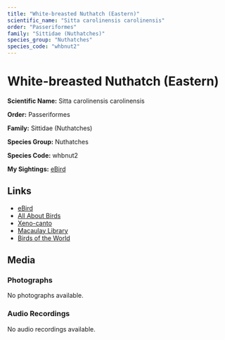```yaml
---
title: "White-breasted Nuthatch (Eastern)"
scientific_name: "Sitta carolinensis carolinensis"
order: "Passeriformes"
family: "Sittidae (Nuthatches)"
species_group: "Nuthatches"
species_code: "whbnut2"
---
```


# White-breasted Nuthatch (Eastern)

**Scientific Name:** Sitta carolinensis carolinensis

**Order:** Passeriformes

**Family:** Sittidae (Nuthatches)

**Species Group:** Nuthatches

**Species Code:** whbnut2

**My Sightings:** [eBird](https://ebird.org/lifelist?r=world&time=life&spp=whbnut2)

## Links
* [eBird](https://ebird.org/species/whbnut2) 
* [All About Birds](https://www.allaboutbirds.org/guide/whbnut2) 
* [Xeno-canto](https://www.xeno-canto.org/species/whbnut2) 
* [Macaulay Library](https://search.macaulaylibrary.org/catalog?taxonCode=whbnut2&sort=rating_rank_desc)
* [Birds of the World](https://birdsoftheworld.org/bow/species/whbnut2)

## Media
### Photographs
No photographs available.

### Audio Recordings
No audio recordings available.
